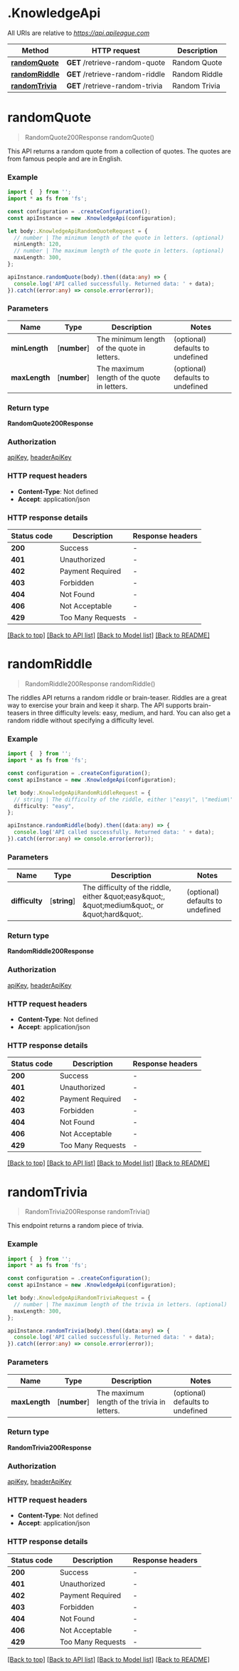 # .KnowledgeApi

All URIs are relative to *https://api.apileague.com*

Method | HTTP request | Description
------------- | ------------- | -------------
[**randomQuote**](KnowledgeApi.md#randomQuote) | **GET** /retrieve-random-quote | Random Quote
[**randomRiddle**](KnowledgeApi.md#randomRiddle) | **GET** /retrieve-random-riddle | Random Riddle
[**randomTrivia**](KnowledgeApi.md#randomTrivia) | **GET** /retrieve-random-trivia | Random Trivia


# **randomQuote**
> RandomQuote200Response randomQuote()

This API returns a random quote from a collection of quotes. The quotes are from famous people and are in English.

### Example


```typescript
import {  } from '';
import * as fs from 'fs';

const configuration = .createConfiguration();
const apiInstance = new .KnowledgeApi(configuration);

let body:.KnowledgeApiRandomQuoteRequest = {
  // number | The minimum length of the quote in letters. (optional)
  minLength: 120,
  // number | The maximum length of the quote in letters. (optional)
  maxLength: 300,
};

apiInstance.randomQuote(body).then((data:any) => {
  console.log('API called successfully. Returned data: ' + data);
}).catch((error:any) => console.error(error));
```


### Parameters

Name | Type | Description  | Notes
------------- | ------------- | ------------- | -------------
 **minLength** | [**number**] | The minimum length of the quote in letters. | (optional) defaults to undefined
 **maxLength** | [**number**] | The maximum length of the quote in letters. | (optional) defaults to undefined


### Return type

**RandomQuote200Response**

### Authorization

[apiKey](README.md#apiKey), [headerApiKey](README.md#headerApiKey)

### HTTP request headers

 - **Content-Type**: Not defined
 - **Accept**: application/json


### HTTP response details
| Status code | Description | Response headers |
|-------------|-------------|------------------|
**200** | Success |  -  |
**401** | Unauthorized |  -  |
**402** | Payment Required |  -  |
**403** | Forbidden |  -  |
**404** | Not Found |  -  |
**406** | Not Acceptable |  -  |
**429** | Too Many Requests |  -  |

[[Back to top]](#) [[Back to API list]](README.md#documentation-for-api-endpoints) [[Back to Model list]](README.md#documentation-for-models) [[Back to README]](README.md)

# **randomRiddle**
> RandomRiddle200Response randomRiddle()

The riddles API returns a random riddle or brain-teaser. Riddles are a great way to exercise your brain and keep it sharp. The API supports brain-teasers in three difficulty levels: easy, medium, and hard. You can also get a random riddle without specifying a difficulty level.

### Example


```typescript
import {  } from '';
import * as fs from 'fs';

const configuration = .createConfiguration();
const apiInstance = new .KnowledgeApi(configuration);

let body:.KnowledgeApiRandomRiddleRequest = {
  // string | The difficulty of the riddle, either \"easy\", \"medium\", or \"hard\". (optional)
  difficulty: "easy",
};

apiInstance.randomRiddle(body).then((data:any) => {
  console.log('API called successfully. Returned data: ' + data);
}).catch((error:any) => console.error(error));
```


### Parameters

Name | Type | Description  | Notes
------------- | ------------- | ------------- | -------------
 **difficulty** | [**string**] | The difficulty of the riddle, either \&quot;easy\&quot;, \&quot;medium\&quot;, or \&quot;hard\&quot;. | (optional) defaults to undefined


### Return type

**RandomRiddle200Response**

### Authorization

[apiKey](README.md#apiKey), [headerApiKey](README.md#headerApiKey)

### HTTP request headers

 - **Content-Type**: Not defined
 - **Accept**: application/json


### HTTP response details
| Status code | Description | Response headers |
|-------------|-------------|------------------|
**200** | Success |  -  |
**401** | Unauthorized |  -  |
**402** | Payment Required |  -  |
**403** | Forbidden |  -  |
**404** | Not Found |  -  |
**406** | Not Acceptable |  -  |
**429** | Too Many Requests |  -  |

[[Back to top]](#) [[Back to API list]](README.md#documentation-for-api-endpoints) [[Back to Model list]](README.md#documentation-for-models) [[Back to README]](README.md)

# **randomTrivia**
> RandomTrivia200Response randomTrivia()

This endpoint returns a random piece of trivia.

### Example


```typescript
import {  } from '';
import * as fs from 'fs';

const configuration = .createConfiguration();
const apiInstance = new .KnowledgeApi(configuration);

let body:.KnowledgeApiRandomTriviaRequest = {
  // number | The maximum length of the trivia in letters. (optional)
  maxLength: 300,
};

apiInstance.randomTrivia(body).then((data:any) => {
  console.log('API called successfully. Returned data: ' + data);
}).catch((error:any) => console.error(error));
```


### Parameters

Name | Type | Description  | Notes
------------- | ------------- | ------------- | -------------
 **maxLength** | [**number**] | The maximum length of the trivia in letters. | (optional) defaults to undefined


### Return type

**RandomTrivia200Response**

### Authorization

[apiKey](README.md#apiKey), [headerApiKey](README.md#headerApiKey)

### HTTP request headers

 - **Content-Type**: Not defined
 - **Accept**: application/json


### HTTP response details
| Status code | Description | Response headers |
|-------------|-------------|------------------|
**200** | Success |  -  |
**401** | Unauthorized |  -  |
**402** | Payment Required |  -  |
**403** | Forbidden |  -  |
**404** | Not Found |  -  |
**406** | Not Acceptable |  -  |
**429** | Too Many Requests |  -  |

[[Back to top]](#) [[Back to API list]](README.md#documentation-for-api-endpoints) [[Back to Model list]](README.md#documentation-for-models) [[Back to README]](README.md)


